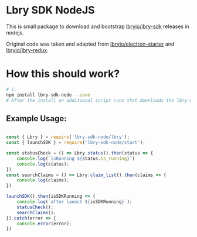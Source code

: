 # Lbry SDK NodeJS

This is small package to download and bootstrap [lbryio/lbry-sdk](https://github.com/lbryio/lbry-sdk) releases in nodejs.

Original code was taken and adapted from [lbryio/electron-starter](https://github.com/lbryio/electron-starter) and [lbryio/lbry-redux](https://github.com/lbryio/lbry-redux/blob/master/dist/bundle.es.js#L1014).

# How this should work?

```bash
# 1.
npm install lbry-sdk-node --save
# After the install an additional script runs that downloads the lbry-sdk (0.93.0)
```

## Example Usage:


```javascript

const { Lbry } = require('lbry-sdk-node/lbry');
const { launchSDK } = require('lbry-sdk-node/start');

const statusCheck = () => Lbry.status().then(status => {
    console.log(`isRunning ${status.is_running}`)
    console.log(status);
})
const searchClaims = () => Lbry.claim_list().then(claims => {
    console.log(claims);
})

launchSDK().then(isSDKRunning => {
    console.log(`after launch ${isSDKRunning}`);
    statusCheck();
    searchClaims();
}).catch(error => {
    console.error(error);
})

```